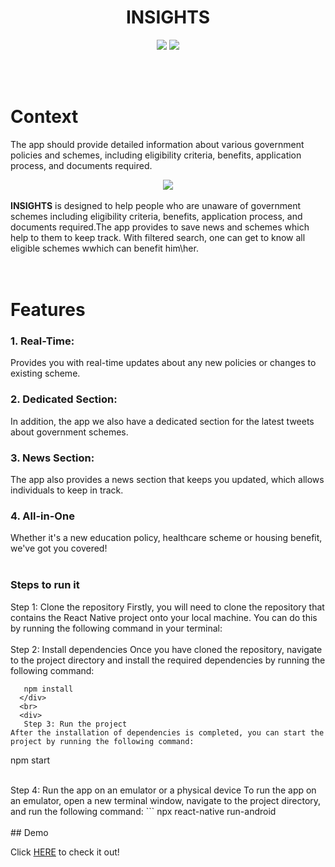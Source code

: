 <div align = "center">

<h1 align ="center"><b>INSIGHTS </b></h1>
 </div>


<div align = "center"> 

<img src ="https://img.shields.io/badge/react_native-%2320232a.svg?style=for-the-badge&logo=react&logoColor=%2361DAFB"> </img>
<img src ="https://img.shields.io/badge/firebase-ffca28?style=for-the-badge&logo=firebase&logoColor=black"> </img>

</div>

<br>
<br>

# Context
The app should provide detailed information about various government policies and schemes, including eligibility criteria, benefits, application process, and documents required.
<div align="center">
 <img border="0" src="https://github.com/thestonedape/testingfinalInsights/blob/master/assets/images/app.png" >
</div>
<br>
<b>INSIGHTS</b> is designed to help people who are unaware of government schemes including eligibility criteria, benefits, application process, and documents required.The app provides to save news and schemes which help to them to keep track. With filtered search, one can get to know all eligible schemes wwhich can benefit him\her.
    <br>
<br>
<br>



# Features
### 1. Real-Time:
<div >
Provides you with real-time updates about any new policies or changes to existing scheme.
 </div>


### 2.  Dedicated Section:
 <div>
In addition, the app we also have a dedicated section for the latest tweets about government schemes.


### 3. News Section:
 <div>
The app also provides a news section that keeps you updated, which allows individuals to keep in track.

### 4. All-in-One
 <div>
Whether it's a new education policy, healthcare scheme or housing benefit, we've got you covered!
  </div>
<br>


### Steps to run it
  <div>
   Step 1: Clone the repository
Firstly, you will need to clone the repository that contains the React Native project onto your local machine. You can do this by running the following command in your terminal:
   </div>
  <br>
  <div>
   Step 2: Install dependencies
Once you have cloned the repository, navigate to the project directory and install the required dependencies by running the following command:

```
   npm install
  </div>
  <br>
  <div>
   Step 3: Run the project
After the installation of dependencies is completed, you can start the project by running the following command:
```
   npm start
  </div>
  <br>
  <div>
   Step 4: Run the app on an emulator or a physical device
To run the app on an emulator, open a new terminal window, navigate to the project directory, and run the following command:
   ```
   npx react-native run-android
  </div>
 <br>
## Demo

Click [HERE]() to check it out!
